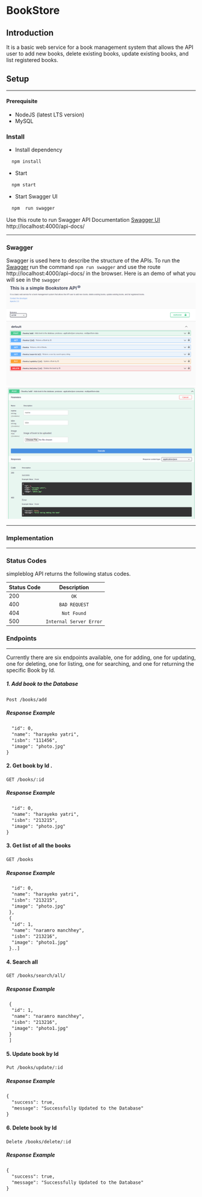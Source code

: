 # BookStore

## Introduction

It is a basic web service for a book management system that allows the API user to add new books, delete existing books, update existing books, and list registered books.

## Setup

---

#### Prerequisite

- NodeJS (latest LTS version)
- MySQL

### Install

- Install dependency

```bash
  npm install
```

- Start

```bash
  npm start
```

- Start Swagger UI

```bash
  npm  run swagger
```

Use this route to run Swagger API Documentation [Swagger UI](http://localhost:4000/api-docs/)
http://localhost:4000/api-docs/

---

### Swagger

Swagger is used here to describe the structure of the APIs.
To run the [Swagger](http://localhost:4000/api-docs/) run the command `npm run swagger` and use the route http://localhost:4000/api-docs/ in the browser.
Here is an demo of what you will see in the `swagger`
![swagger](/public/swagger.png)
![swagger](/public/swagger1.png)

---

### Implementation

---

### Status Codes

simpleblog API returns the following status codes.

| Status Code |       Description       |
| :---------- | :---------------------: |
| 200         |          `OK`           |
| 400         |      `BAD REQUEST`      |
| 404         |       `Not Found`       |
| 500         | `Internal Server Error` |

### Endpoints

---

Currently there are six endpoints available, one for adding, one for updating, one for deleting, one for listing, one for searching, and one for returning the specific Book by Id.

##### 1. Add book to the Database

`Post /books/add`

##### Response Example

```{
  "id": 0,
  "name": "harayeko yatri",
  "isbn": "111456",
  "image": "photo.jpg"
}
```

#### 2. Get book by Id .

`GET /books/:id`

##### Response Example

```{
  "id": 0,
  "name": "harayeko yatri",
  "isbn": "213215",
  "image": "photo.jpg"
}
```

#### 3. Get list of all the books

`GET /books`

##### Response Example

```[{
  "id": 0,
  "name": "harayeko yatri",
  "isbn": "213215",
  "image": "photo.jpg"
 },
 {
  "id": 1,
  "name": "naramro manchhey",
  "isbn": "213216",
  "image": "photo1.jpg"
 }..]
```

#### 4. Search all

`GET /books/search/all/`

##### Response Example

```[
 {
  "id": 1,
  "name": "naramro manchhey",
  "isbn": "213216",
  "image": "photo1.jpg"
 }
 ]
```

#### 5. Update book by Id

`Put /books/update/:id`

##### Response Example

```
{
  "success": true,
  "message": "Successfully Updated to the Database"
}
```

#### 6. Delete book by Id

`Delete /books/delete/:id`

##### Response Example

```
{
  "success": true,
  "message": "Successfully Updated to the Database"
}
```
